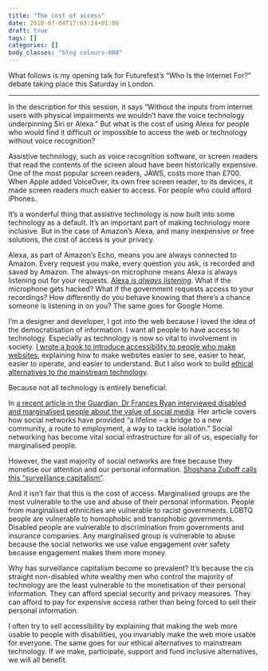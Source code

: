```yaml
---
title: "The cost of access"
date: 2018-07-04T17:03:24+01:00
draft: true
tags: []
categories: []
body_classes: "blog colours-008"
---
```


What follows is my opening talk for Futurefest’s “Who Is the Internet For?” debate taking place this Saturday in London.

<hr/>

In the description for this session, it says “Without the inputs from internet users with physical impairments we wouldn’t have the voice technology underpinning Siri or Alexa.” But what is the cost of using Alexa for people who would find it difficult or impossible to access the web or technology without voice recognition?

Assistive technology, such as voice recognition software, or screen readers that read the contents of the screen aloud have been historically expensive. One of the most popular screen readers, JAWS, costs more than £700. When Apple added VoiceOver, its own free screen reader, to its devices, it made screen readers much easier to access. For people who could afford iPhones.

It’s a wonderful thing that assistive technology is now built into some technology as a default. It’s an important part of making technology more inclusive. But in the case of Amazon’s Alexa, and many inexpensive or free solutions, the cost of access is your privacy.

Alexa, as part of Amazon’s Echo, means you are always connected to Amazon. Every request you make, every question you ask, is recorded and saved by Amazon. The always-on microphone means Alexa is always listening out for your requests. [Alexa is *always listening*](https://www.aclu.org/blog/privacy-technology/privacy-threat-always-microphones-amazon-echo). What if the microphone gets hacked? What if the government requests access to your recordings? How differently do you behave knowing that there’s a chance someone is listening in on you? The same goes for Google Home.

I’m a designer and developer, I got into the web because I loved the idea of the democratisation of information. I want all people to have access to technology. Especially as technology is now so vital to involvement in society. [I wrote a book to introduce accessibility to people who make websites](/book), explaining how to make websites easier to see, easier to hear, easier to operate, and easier to understand. But I also work to build [ethical alternatives to the mainstream technology](https://ind.ie).

Because not all technology is entirely beneficial.

In [a recent article in the Guardian, Dr Frances Ryan interviewed disabled and marginalised people about the value of social media](https://www.theguardian.com/media/2018/apr/04/missing-link-why-disabled-people-cant-afford-delete-facebook-social-media). Her article covers how social networks have provided “a lifeline – a bridge to a new community, a route to employment, a way to tackle isolation.” Social networking has become vital social infrastructure for all of us, especially for marginalised people.

However, the vast majority of social networks are free because they monetise our attention and our personal information. [Shoshana Zuboff calls this “surveillance capitalism”](http://www.faz.net/aktuell/feuilleton/debatten/the-digital-debate/shoshana-zuboff-secrets-of-surveillance-capitalism-14103616.html).

And it isn’t fair that this is the cost of access. Marginalised groups are the most vulnerable to the use and abuse of their personal information. People from marginalised ethnicities are vulnerable to racist governments. LGBTQ people are vulnerable to homophobic and transphobic governments. Disabled people are vulnerable to discrimination from governments and insurance companies. Any marginalised group is vulnerable to abuse because the social networks we use value engagement over safety because engagement makes them more money. 

Why has surveillance capitalism become so prevalent? It’s because the cis straight non-disabled white wealthy men who control the majority of technology are the least vulnerable to the monetisation of their personal information. They can afford special security and privacy measures. They can afford to pay for expensive access rather than being forced to sell their personal information.

I often try to sell accessibility by explaining that making the web more usable to people with disabilities, you invariably make the web more usable for everyone. The same goes for our ethical alternatives to mainstream technology. If we make, participate, support and fund inclusive alternatives, we will all benefit.